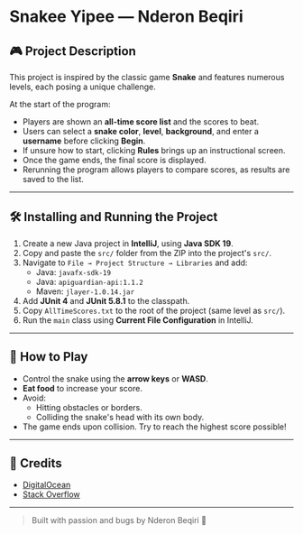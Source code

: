 # Snakee Yipee — Nderon Beqiri

## 🎮 Project Description

This project is inspired by the classic game **Snake** and features numerous levels, each posing a unique challenge.

At the start of the program:
- Players are shown an **all-time score list** and the scores to beat.
- Users can select a **snake color**, **level**, **background**, and enter a **username** before clicking **Begin**.
- If unsure how to start, clicking **Rules** brings up an instructional screen.
- Once the game ends, the final score is displayed.
- Rerunning the program allows players to compare scores, as results are saved to the list.

---

## 🛠 Installing and Running the Project

1. Create a new Java project in **IntelliJ**, using **Java SDK 19**.
2. Copy and paste the `src/` folder from the ZIP into the project's `src/`.
3. Navigate to `File → Project Structure → Libraries` and add:
   - Java: `javafx-sdk-19`
   - Java: `apiguardian-api:1.1.2`
   - Maven: `jlayer-1.0.14.jar`
4. Add **JUnit 4** and **JUnit 5.8.1** to the classpath.
5. Copy `AllTimeScores.txt` to the root of the project (same level as `src/`).
6. Run the `main` class using **Current File Configuration** in IntelliJ.

---

## 🎯 How to Play

- Control the snake using the **arrow keys** or **WASD**.
- **Eat food** to increase your score.
- Avoid:
  - Hitting obstacles or borders.
  - Colliding the snake's head with its own body.
- The game ends upon collision. Try to reach the highest score possible!

---

## 🙏 Credits

- [DigitalOcean](https://www.digitalocean.com/)
- [Stack Overflow](https://stackoverflow.com/)

---

> Built with passion and bugs by Nderon Beqiri 🐍
